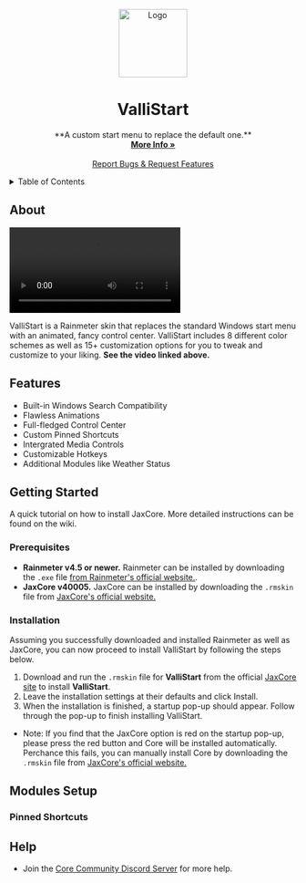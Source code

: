 
<br />
<div align="center">
  <a href="https://github.com/Jax-Core/ValliStart">
    <img src="https://imgur.com/a/R0DGCiF.png" alt="Logo" width="120" height="120">
  </a>

<h1 align="center">ValliStart</h1>

  <p align="center">
    **A custom start menu to replace the default one.**
    <br />
    <a href="https://www.deviantart.com/jaxoriginals/art/ValliStart-Start-menu-replacement-893506095"><strong>More Info »</strong></a>
    <br />
    <br />
    <a href="https://discord.gg/JmgehPSDD6">Report Bugs & Request Features </a>
  </p>
</div>


<!-- TABLE OF CONTENTS -->
<details>
  <summary>Table of Contents</summary>
  <ol>
    <li>
      <a href="#about">About</a>
      <ul>
        <li><a href="#built-with">Built With</a></li>
      </ul>
    </li>
    <li>
      <a href="#getting-started">Getting Started</a>
      <ul>
        <li><a href="#prerequisites">Prerequisites</a></li>
        <li><a href="#installation">Installation</a></li>
      </ul>
    </li>
    <li><a href="#setup">Usage</a></li>


  </ol>
</details>


## About

![ValliStart](https://user-images.githubusercontent.com/80020581/135605193-383f546f-252e-4717-a38b-431e3d6fcdf8.mp4)

ValliStart is a Rainmeter skin that replaces the standard Windows start menu with an animated, fancy control center. ValliStart includes 8 different color schemes as well as 15+ customization options for you to tweak and customize to your liking. **See the video linked above.**

## Features

* Built-in Windows Search Compatibility
* Flawless Animations
* Full-fledged Control Center
* Custom Pinned Shortcuts 
* Intergrated Media Controls
* Customizable Hotkeys
* Additional Modules like Weather Status

## Getting Started

A quick tutorial on how to install JaxCore. More detailed instructions can be found on the wiki.

### Prerequisites

- **Rainmeter v4.5 or newer.** Rainmeter can be installed by downloading the `.exe` file [from Rainmeter's official website.](https://www.rainmeter.net/).
- **JaxCore v40005.** JaxCore can be installed by downloading the `.rmskin` file from [JaxCore's official website.](https://jax-core.github.io/)

### Installation

Assuming you successfully downloaded and installed Rainmeter as well as JaxCore, you can now proceed to install ValliStart by following the steps below.

1. Download and run the `.rmskin` file for **ValliStart** from the official [JaxCore site](https://jax-core.github.io/) to install **ValliStart**.
2. Leave the installation settings at their defaults and click Install.
3. When the installation is finished, a startup pop-up should appear. Follow through the pop-up to finish installing ValliStart.

* Note:  If you find that the JaxCore option is red on the startup pop-up, please press the red button and Core will be installed automatically. Perchance this fails, you can manually install Core by downloading the `.rmskin` file from [JaxCore's official website.](https://jax-core.github.io/)

## Modules Setup

### Pinned Shortcuts





## Help
- Join the [Core Community Discord Server](https://discord.gg/JmgehPSDD6) for more help.
